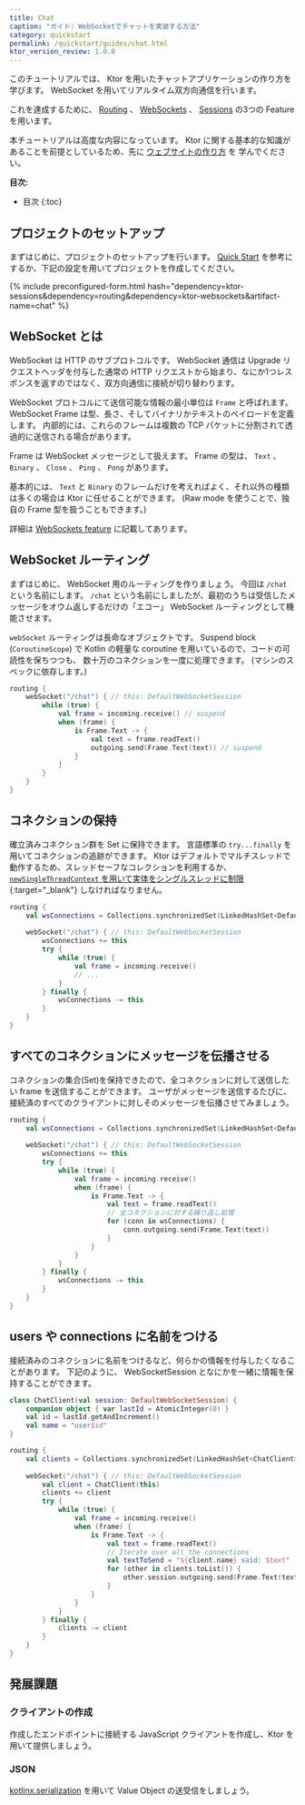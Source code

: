 ```yaml
---
title: Chat
caption: "ガイド: WebSocketでチャットを実装する方法"
category: quickstart
permalink: /quickstart/guides/chat.html
ktor_version_review: 1.0.0
---
```



このチュートリアルでは、 Ktor を用いたチャットアプリケーションの作り方を学びます。
WebSocket を用いてリアルタイム双方向通信を行います。

これを達成するために、 [Routing] 、 [WebSockets] 、 [Sessions] の3つの Feature を用います。

[Routing]: /servers/features/routing.html
[WebSockets]: /servers/features/websockets.html
[Sessions]: /servers/features/sessions.html

本チュートリアルは高度な内容になっています。
Ktor に関する基本的な知識があることを前提としているため、先に [ウェブサイトの作り方](/quickstart/guides/website.html) を
学んでください。

**目次:**

* 目次
{:toc}

## プロジェクトのセットアップ

まずはじめに、プロジェクトのセットアップを行います。
[Quick Start](/quickstart/index.html) を参考にするか、下記の設定を用いてプロジェクトを作成してください。

{% include preconfigured-form.html hash="dependency=ktor-sessions&dependency=routing&dependency=ktor-websockets&artifact-name=chat" %}

## WebSocket とは

WebSocket は HTTP のサブプロトコルです。
WebSocket 通信は Upgrade リクエストヘッダを付与した通常の HTTP リクエストから始まり、なにか1つレスポンスを返すのではなく、双方向通信に接続が切り替わります。

WebSocket プロトコルにて送信可能な情報の最小単位は `Frame` と呼ばれます。
WebSocket Frame は型、長さ、そしてバイナリかテキストのペイロードを定義します。
内部的には、これらのフレームは複数の TCP パケットに分割されて透過的に送信される場合があります。

Frame は WebSocket メッセージとして扱えます。
Frame の型は、 `Text` 、 `Binary` 、 `Close` 、 `Ping` 、 `Pong` があります。

基本的には、 `Text` と `Binary` のフレームだけを考えればよく、それ以外の種類は多くの場合は Ktor に任せることができます。
(Raw mode を使うことで、独自の Frame 型を扱うこともできます。)

詳細は [WebSockets feature](/servers/features/websockets.html) に記載してあります。

## WebSocket ルーティング

まずはじめに、 WebSocket 用のルーティングを作りましょう。
今回は `/chat` という名前にします。
`/chat` という名前にしましたが、最初のうちは受信したメッセージをオウム返しするだけの「エコー」 WebSocket ルーティングとして機能させます。

`webSocket` ルーティングは長命なオブジェクトです。
Suspend block (`CoroutineScope`) で Kotlin の軽量な coroutine を用いているので、コードの可読性を保ちつつも、
数十万のコネクションを一度に処理できます。 (マシンのスペックに依存します。)

```kotlin
routing {
    webSocket("/chat") { // this: DefaultWebSocketSession
        while (true) {
            val frame = incoming.receive() // suspend
            when (frame) {
                is Frame.Text -> {
                    val text = frame.readText()
                    outgoing.send(Frame.Text(text)) // suspend
                }
            }
        }
    }
}
```

## コネクションの保持

確立済みコネクション群を Set に保持できます。
言語標準の `try...finally` を用いてコネクションの追跡ができます。
Ktor はデフォルトでマルチスレッドで動作するため、スレッドセーフなコレクションを利用するか、
[`newSingleThreadContext` を用いて実体をシングルスレッドに制限](https://github.com/Kotlin/kotlinx.coroutines/blob/master/coroutines-guide.md#coroutine-context-and-dispatchers){:target="_blank"}
しなければなりません。

```kotlin
routing {
    val wsConnections = Collections.synchronizedSet(LinkedHashSet<DefaultWebSocketSession>())
    
    webSocket("/chat") { // this: DefaultWebSocketSession
        wsConnections += this
        try {
            while (true) {
                val frame = incoming.receive()
                // ...
            }
        } finally {
            wsConnections -= this
        }
    }
}
```

## すべてのコネクションにメッセージを伝播させる

コネクションの集合(Set)を保持できたので、全コネクションに対して送信したい frame を送信することができます。
ユーザがメッセージを送信するたびに、接続済のすべてのクライアントに対しそのメッセージを伝播させてみましょう。

```kotlin
routing {
    val wsConnections = Collections.synchronizedSet(LinkedHashSet<DefaultWebSocketSession>())
    
    webSocket("/chat") { // this: DefaultWebSocketSession
        wsConnections += this
        try {
            while (true) {
                val frame = incoming.receive()
                when (frame) {
                    is Frame.Text -> {
                        val text = frame.readText()
                        // 全コネクションに対する繰り返し処理
                        for (conn in wsConnections) {
                            conn.outgoing.send(Frame.Text(text))
                        }
                    }
                }
            }
        } finally {
            wsConnections -= this
        }
    }
}
```

## users や connections に名前をつける

接続済みのコネクションに名前をつけるなど、何らかの情報を付与したくなることがあります。
下記のように、 WebSocketSession となにかを一緒に情報を保持することができます。

```kotlin
class ChatClient(val session: DefaultWebSocketSession) {
    companion object { var lastId = AtomicInteger(0) }
    val id = lastId.getAndIncrement()
    val name = "user$id"
}

routing {
    val clients = Collections.synchronizedSet(LinkedHashSet<ChatClient>())
    
    webSocket("/chat") { // this: DefaultWebSocketSession
        val client = ChatClient(this)
        clients += client
        try {
            while (true) {
                val frame = incoming.receive()
                when (frame) {
                    is Frame.Text -> {
                        val text = frame.readText()
                        // Iterate over all the connections
                        val textToSend = "${client.name} said: $text"
                        for (other in clients.toList()) {
                            other.session.outgoing.send(Frame.Text(textToSend))
                        }
                    }
                }
            }
        } finally {
            clients -= client
        }
    }
}
```

## 発展課題

### クライアントの作成

作成したエンドポイントに接続する JavaScript クライアントを作成し、Ktor を用いて提供しましょう。

### JSON

[kotlinx.serialization](https://github.com/Kotlin/kotlinx.serialization) を用いて Value Object の送受信をしましょう。

